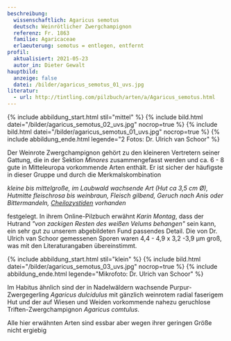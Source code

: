 ```yaml
---
beschreibung:
  wissenschaftlich: Agaricus semotus
  deutsch: Weinrötlicher Zwergchampignon
  referenz: Fr. 1863
  familie: Agaricaceae
  erlaeuterung: semotus = entlegen, entfernt
profil:
  aktualisiert: 2021-05-23
  autor_in: Dieter Gewalt
hauptbild:
  anzeige: false
  datei: /bilder/agaricus_semotus_01_uvs.jpg
literatur:
  - url: http://tintling.com/pilzbuch/arten/a/Agaricus_semotus.html
---
```

{% include abbildung_start.html stil="mittel" %}
{% include bild.html datei="/bilder/agaricus_semotus_02_uvs.jpg" nocrop=true %}
{% include bild.html datei="/bilder/agaricus_semotus_01_uvs.jpg" nocrop=true %}
{% include abbildung_ende.html legende="2 Fotos: Dr. Ulrich van Schoor" %}

Der Weinrote Zwergchampignon gehört zu den kleineren Vertretern seiner Gattung, die in der Sektion *Minores* zusammengefasst werden und ca. 6 - 8 gute in Mitteleuropa vorkommende Arten enthält. Er ist sicher der häufigste in dieser Gruppe und  durch die Merkmalskombination

*kleine bis mittelgroße, im Laubwald wachsende Art (Hut ca 3,5 cm Ø), Hutmitte fleischrosa bis weinbraun, Fleisch gilbend, Geruch nach Anis oder Bittermandeln, [Cheilozystiden](Cheilozystiden "Glossar") vorhanden*  

festgelegt. In ihrem Online-Pilzbuch erwähnt *Karin Montag*, dass der Hutrand *"von zackigen Resten des weißen Velums behangen"* sein kann, ein sehr gut zu unserem abgebildeten Fund passendes Detail. Die von Dr. Ulrich van Schoor gemessenen Sporen waren 4,4 - 4,9 x 3,2 -3,9 µm groß, was mit den Literaturangaben übereinstimmt.

{% include abbildung_start.html stil="klein" %}
{% include bild.html datei="/bilder/agaricus_semotus_03_uvs.jpg" nocrop=true %}
{% include abbildung_ende.html legende="Mikrofoto: Dr. Ulrich van Schoor" %}

Im Habitus ähnlich sind der in Nadelwäldern wachsende Purpur-Zwergegerling *Agaricus dulcidulus* mit gänzlich weinrotem radial faserigem Hut und der auf Wiesen und Weiden vorkommende nahezu geruchlose Triften-Zwergchampignon *Agaricus comtulus*.

Alle hier erwähnten Arten sind essbar aber wegen ihrer geringen Größe nicht ergiebig